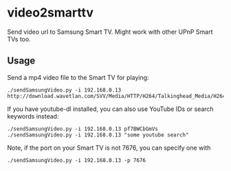 video2smarttv
=============

Send video url to Samsung Smart TV. Might work with other UPnP Smart TVs too.

Usage
-----

Send a mp4 video file to the Smart TV for playing:

```
./sendSamsungVideo.py -i 192.168.0.13 http://download.wavetlan.com/SVV/Media/HTTP/H264/Talkinghead_Media/H264_test1_Talkinghead_mp4_480x360.mp4
````

If you have youtube-dl installed, you can also use YouTube IDs or search keywords instead:

```
./sendSamsungVideo.py -i 192.168.0.13 pf7BWCbGmVs
./sendSamsungVideo.py -i 192.168.0.13 "some youtube search"
```

Note, if the port on your Smart TV is not 7676, you can specify one with 

```
./sendSamsungVideo.py -i 192.168.0.13 -p 7676
````
